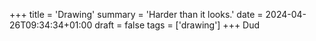 +++
title = 'Drawing'
summary = 'Harder than it looks.'
date = 2024-04-26T09:34:34+01:00
draft = false
tags = ['drawing']
+++
Dud
